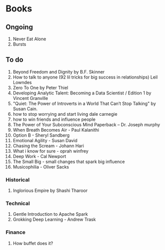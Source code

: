 # Books
## Ongoing
1. Never Eat Alone
2. Bursts

## To do
1. Beyond Freedom and Dignity by B.F. Skinner
2. How to talk to anyone (92 lil tricks for big success in relationships) Leil Lowndes
3. Zero To One by Peter Thiel
4. Developing Analytic Talent: Becoming a Data Scientist / Edition 1 by Vincent Granville
5. "Quiet: The Power of Introverts in a World That Can’t Stop Talking" by Susan Cain. 
6. how to stop worrying and start living dale carnegie
7. how to win friends and influence people
8. The Power of Your Subconscious Mind Paperback – Dr. Joseph murphy
9. When Breath Becomes Air - Paul Kalanithi
10. Option B - Sheryl Sandberg
11. Emotional Agility - Susan David
12. Chasing the Scream - Johann Hari
13. What i know for sure - oprah winfrey
14. Deep Work - Cal Newport
15. The Small Big - small changes that spark big influence
16. Musicophilia - Oliver Sacks

### Historical
1. Inglorious Empire by Shashi Tharoor

### Technical
1. Gentle Introduction to Apache Spark
2. Grokking Deep Learning - Andrew Trask

### Finance
1. How buffet does it?
